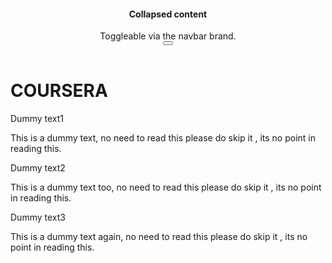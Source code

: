 <html>
<head>
<meta charset="utf-8">
<title></title>
<meta charset="utf-8">
<meta name="viewport"
contetnt="width=device-width,initial-scale=1">
<link rel="stylesheet" type="text/css" href="CSS2.CSS">
</head>
<BODY>
  <header>
   <div class="pos-f-t">
  <div class="collapse" id="navbarToggleExternalContent">
    <div class="bg-dark p-4">
      <h4 class="text-white">Collapsed content</h4>
      <span class="text-muted">Toggleable via the navbar brand.</span>
    </div>
  </div>
  <nav class="navbar navbar-dark bg-dark">
    <button class="navbar-toggler" type="button" data-toggle="collapse" data-target="#navbarToggleExternalContent" aria-controls="navbarToggleExternalContent" aria-expanded="false" aria-label="Toggle navigation">
      <span class="navbar-toggler-icon"></span>
    </button>
  </nav>
</div>
  </header>
  <h1>COURSERA</h1>
  <div class="col-lg-4 col-md-6 col-sm-12">
    <div class="box">
      <p class="content-name name1">
        Dummy text1
      </p>
      <p class="content">
        This is a dummy text, no need to read this please do skip it , its no point in reading this.
      </p>
  </div>
  </div>
  <div class="col-lg-4 col-md-6 col-sm-12">
    <div class="box">
      <p class="content-name name2">
        Dummy text2
      </p>
      <p class="content">
        This is a dummy text too, no need to read this please do skip it , its no point in reading this.
      </p>
    </div>
  </div>
  <div  class="col-lg-4 col-md-6 col-sm-12">
    <div class="box">
      <p class="content-name name3">
        Dummy text3
      </p>
      <p class="content">
       This is a dummy text again, no need to read this please do skip it , its no point in reading this. 
      </p>
    </div>
  </div>
</BODY>
</html>

